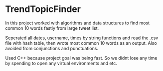 # TrendTopicFinder
In this project worked with algorithms and data structures to find most common 10 words fastly from large tweet list.

Seperated all dates, username, times by string functions and read the .csv file with hash table, then wrote most common 10 words as an output. Also avoided from conjunctions and punctuations. 

Used C++ because project goal was being fast. So we didnt lose any time by spending to open any virtual environments and etc.
